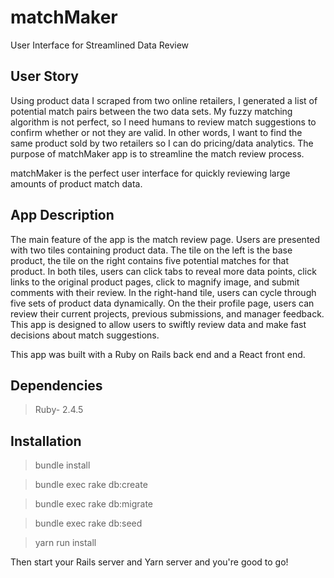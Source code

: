 # matchMaker
User Interface for Streamlined Data Review

## User Story
Using product data I scraped from two online retailers, I generated a list of potential match pairs between the two data sets. My fuzzy matching algorithm is not perfect, so I need humans to review match suggestions to confirm whether or not they are valid. In other words, I want to find the same product sold by two retailers so I can do pricing/data analytics. The purpose of matchMaker app is to streamline the match review process. 

matchMaker is the perfect user interface for quickly reviewing large amounts of product match data.

## App Description
The main feature of the app is the match review page. Users are presented with two tiles containing product data. The tile on the left is the base product, the tile on the right contains five potential matches for that product. In both tiles, users can click tabs to reveal more data points, click links to the original product pages, click to magnify image, and submit comments with their review. In the right-hand tile, users can cycle through five sets of product data dynamically. On the their profile page, users can review their current projects, previous submissions, and manager feedback. This app is designed to allow users to swiftly review data and make fast decisions about match suggestions.

This app was built with a Ruby on Rails back end and a React front end. 

## Dependencies
  
 > Ruby- 2.4.5
 
## Installation
 > bundle install
 
 > bundle exec rake db:create
 
 > bundle exec rake db:migrate
 
 > bundle exec rake db:seed
 
 > yarn run install

Then start your Rails server and Yarn server and you're good to go!
